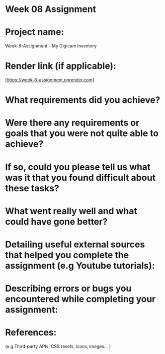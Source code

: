 # Week 08 Assignment 

# Project name: 

Week-8-Assignment - My Digicam Inventory 

# Render link (if applicable):

[https://week-8-assignment.onrender.com]


# What requirements did you achieve?

# Were there any requirements or goals that you were not quite able to achieve?

# If so, could you please tell us what was it that you found difficult about these tasks?


# What went really well and what could have gone better?

# Detailing useful external sources that helped you complete the assignment (e.g Youtube tutorials):

# Describing errors or bugs you encountered while completing your assignment:

# References:
(e.g Third-party APIs, CSS resets, icons, images... )

